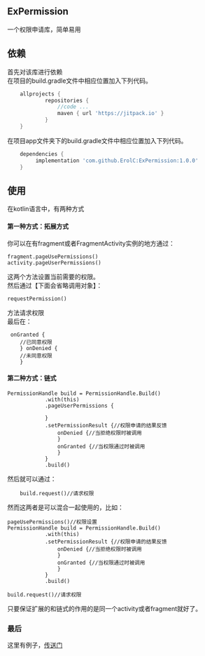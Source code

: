 ## ExPermission

一个权限申请库，简单易用
## 依赖
首先对该库进行依赖<br>
在项目的build.gradle文件中相应位置加入下列代码。
```groovy
    allprojects {
            repositories {
                //code ...
                maven { url 'https://jitpack.io' }
            }
    }
```
在项目app文件夹下的build.gradle文件中相应位置加入下列代码。
```groovy
    dependencies {
         implementation 'com.github.ErolC:ExPermission:1.0.0'
    }
```
## 使用
在kotlin语言中，有两种方式<br>
#### 第一种方式：拓展方式
你可以在有fragment或者FragmentActivity实例的地方通过：
```
fragment.pageUsePermissions()
activity.pageUserPermissions()
```
这两个方法设置当前需要的权限。<br>
然后通过【下面会省略调用对象】：
```
requestPermission()
```
方法请求权限<br>
最后在：
```
 onGranted {
    //已同意权限
    } onDenied {
    //未同意权限
    }

```

#### 第二种方式：链式
```
PermissionHandle build = PermissionHandle.Build()
            .with(this)
            .pageUserPermissions {
               
            }
            .setPermissionResult {//权限申请的结果反馈
                onDenied {//当拒绝权限时被调用
                }
                onGranted {//当权限通过时被调用
                }
            }
            .build()
```
然后就可以通过：
```      
    build.request()//请求权限
```

然而这两者是可以混合一起使用的，比如：
```
pageUsePermissions()//权限设置
PermissionHandle build = PermissionHandle.Build()
            .with(this)
            .setPermissionResult {//权限申请的结果反馈
                onDenied {//当拒绝权限时被调用
                }
                onGranted {//当权限通过时被调用
                }
            }
            .build()

build.request()//请求权限            

```
只要保证扩展的和链式的作用的是同一个activity或者fragment就好了。

### 最后
这里有例子，[传送门](https://github.com/ErolC/ExPermission/blob/master/app/src/main/java/com/erolc/expermission/MainActivity.kt)